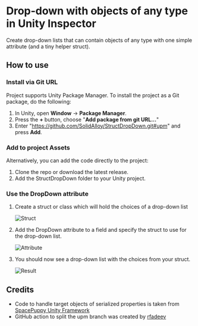 # Drop-down with objects of any type in Unity Inspector
Create drop-down lists that can contain objects of any type with one simple attribute (and a tiny helper struct).

## How to use
### Install via Git URL
Project supports Unity Package Manager. To install the project as a Git package, do the following:

1. In Unity, open **Window** -> **Package Manager**.
2. Press the **+** button, choose "**Add package from git URL...**"
3. Enter "https://github.com/SolidAlloy/StructDropDown.git#upm" and press **Add**.

### Add to project Assets
Alternatively, you can add the code directly to the project:

1. Clone the repo or download the latest release.
2. Add the StructDropDown folder to your Unity project.

### Use the DropDown attribute
1. Create a struct or class which will hold the choices of a drop-down list

   ![Struct](/Images/struct.png)
   
2. Add the DropDown attribute to a field and specify the struct to use for the drop-down list.

   ![Attribute](/Images/attribute.png)

3. You should now see a drop-down list with the choices from your struct.

   ![Result](/Images/result.png)

Credits
------------

- Code to handle target objects of serialized properties is taken from [SpacePuppy Unity Framework](https://github.com/lordofduct/spacepuppy-unity-framework-3.0)
- GitHub action to split the upm branch was created by [rfadeev](https://github.com/rfadeev)
